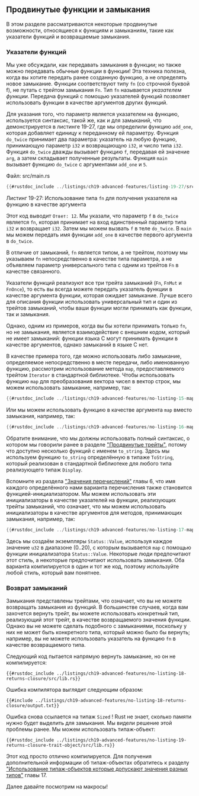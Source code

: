 ## Продвинутые функции и замыкания

В этом разделе рассматриваются некоторые продвинутые возможности, относящиеся к функциям и замыканиям, такие как указатели функций и возвращаемые замыкания.

### Указатели функций

Мы уже обсуждали, как передавать замыкания в функции; но также можно передавать обычные функции в функции! Эта техника полезна, когда вы хотите передать ранее созданную функцию, а не определять новое замыкание. Функции соответствуют типу `fn` (со строчной буквой f), не путать с трейтом замыкания `Fn`. Тип `fn` называется *указателем функции*. Передача функций с помощью указателей функций позволяет использовать функции в качестве аргументов других функций.

Для указания того, что параметр является указателем на функцию, используется синтаксис, такой же, как и для замыканий, что демонстрируется в листинге 19-27, где мы определили функцию `add_one`, которая добавляет единицу к переданному ей параметру. Функция `do_twice` принимает два параметра: указатель на любую функцию, принимающую параметр `i32` и возвращающую `i32`, и число типа `i32`. Функция `do_twice` дважды вызывает функцию `f`, передавая ей значение `arg`, а затем складывает полученные результаты. Функция `main` вызывает функцию `do_twice` с аргументами `add_one` и `5`.

<span class="filename">Файл: src/main.rs</span>

```rust
{{#rustdoc_include ../listings/ch19-advanced-features/listing-19-27/src/main.rs}}
```

<span class="caption">Листинг 19-27: Использование типа <code>fn</code> для получения указателя на функцию в качестве аргумента</span>

Этот код выводит `Ответ: 12`. Мы указали, что параметр `f` в `do_twice` является `fn`, которая принимает на вход единственный параметр типа `i32` и возвращает `i32`. Затем мы можем вызвать `f` в теле `do_twice`. В `main` мы можем передать имя функции `add_one` в качестве первого аргумента в `do_twice`.

В отличие от замыканий, `fn` является типом, а не трейтом, поэтому мы указываем `fn` непосредственно в качестве типа параметра, а не объявляем параметр универсального типа с одним из трейтов `Fn` в качестве связанного.

Указатели функций реализуют все три трейта замыканий (`Fn`, `FnMut` и `FnOnce`), то есть вы всегда можете передать указатель функции в качестве аргумента функции, которая ожидает замыкание. Лучше всего для описания функции использовать универсальный тип и один из трейтов замыканий, чтобы ваши функции могли принимать как функции, так и замыкания.

Однако, одним из примеров, когда вы бы хотели принимать только `fn`, но не замыкания, является взаимодействие с внешним кодом, который не имеет замыканий: функции языка C могут принимать функции в качестве аргументов, однако замыканий в языке C нет.

В качестве примера того, где можно использовать либо замыкание, определяемое непосредственно в месте передачи, либо именованную функцию, рассмотрим использование метода `map`, предоставляемого трейтом `Iterator` в стандартной библиотеке. Чтобы использовать функцию `map` для преобразования вектора чисел в вектор строк, мы можем использовать замыкание, например, так:

```rust
{{#rustdoc_include ../listings/ch19-advanced-features/no-listing-15-map-closure/src/main.rs:here}}
```

Или мы можем использовать функцию в качестве аргумента `map` вместо замыкания, например, так:

```rust
{{#rustdoc_include ../listings/ch19-advanced-features/no-listing-16-map-function/src/main.rs:here}}
```

Обратите внимание, что мы должны использовать полный синтаксис, о котором мы говорили ранее в разделе ["Продвинутые трейты"](ch19-03-advanced-traits.html#advanced-traits)<!--  -->, потому что доступно несколько функций с именем `to_string`. Здесь мы используем функцию `to_string` определённую в типаже `ToString`, который реализован в стандартной библиотеке для любого типа реализующего типаж `Display`.

Вспомните из раздела ["Значения перечислений"] главы 6, что имя каждого определённого нами варианта перечисления также становится функцией-инициализатором. Мы можем использовать эти инициализаторы в качестве указателей на функции, реализующих трейты замыканий, что означает, что мы можем использовать инициализаторы в качестве аргументов для методов, принимающих замыкания, например, так:

```rust
{{#rustdoc_include ../listings/ch19-advanced-features/no-listing-17-map-initializer/src/main.rs:here}}
```

Здесь мы создаём экземпляры `Status::Value`, используя каждое значение `u32` в диапазоне (0..20), с которым вызывается `map` с помощью функции инициализатора `Status::Value`. Некоторые люди предпочитают этот стиль, а некоторые предпочитают использовать замыкания. Оба варианта компилируется в один и тот же код, поэтому используйте любой стиль, который вам понятнее.

### Возврат замыканий

Замыкания представлены трейтами, что означает, что вы не можете возвращать замыкания из функций. В большинстве случаев, когда вам захочется вернуть трейт, вы можете использовать конкретный тип, реализующий этот трейт, в качестве возвращаемого значения функции. Однако вы не можете сделать подобного с замыканиями, поскольку у них не может быть конкретного типа, который можно было бы вернуть; например, вы не можете использовать указатель на функцию `fn` в качестве возвращаемого типа.

Следующий код пытается напрямую вернуть замыкание, но он не компилируется:

```rust,ignore,does_not_compile
{{#rustdoc_include ../listings/ch19-advanced-features/no-listing-18-returns-closure/src/lib.rs}}
```

Ошибка компилятора выглядит следующим образом:

```console
{{#include ../listings/ch19-advanced-features/no-listing-18-returns-closure/output.txt}}
```

Ошибка снова ссылается на типаж `Sized` ! Rust не знает, сколько памяти нужно будет выделить для замыкания. Мы видели решение этой проблемы ранее. Мы можем использовать типаж-объект:

```rust,noplayground
{{#rustdoc_include ../listings/ch19-advanced-features/no-listing-19-returns-closure-trait-object/src/lib.rs}}
```

Этот код просто отлично компилируется. Для получения дополнительной информации об типаж-объектах обратитесь к разделу ["Использование типаж-объектов которые допускают значения разных типов"](ch17-02-trait-objects.html#using-trait-objects-that-allow-for-values-of-different-types)<!--  --> главы 17.

Далее давайте посмотрим на макросы!


["Значения перечислений"]: ch06-01-defining-an-enum.html#enum-values